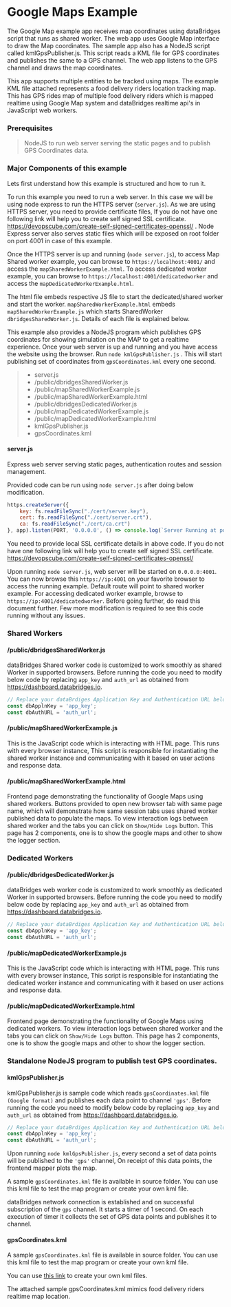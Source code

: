 # Google Maps Example 

The Google Map example app receives map coordinates using dataBridges script that runs as shared worker. The web app uses Google Map interface to draw the Map coordinates. The sample app also has a NodeJS script called kmlGpsPublisher.js. This script reads a KML file for GPS coordinates and publishes the same to a GPS channel. The web app listens to the GPS channel and draws the map coordinates.

This app supports multiple entities to be tracked using maps. The example KML file attached represents a food delivery riders location tracking map. This has GPS rides map of multiple food delivery riders which is mapped realtime using Google Map system and dataBridges realtime api's in JavaScript web workers.

### Prerequisites

> NodeJS to run web server serving the static pages and to publish GPS Coordinates data.

### Major Components of this example

Lets first understand how this example is structured and how to run it.

To run this example you need to run a web server. In this case we will be using node express to run the HTTPS server (`server.js`). As we are using HTTPS server, you need to provide certificate files, If you do not have one following link will help you to create self signed SSL certificate. https://devopscube.com/create-self-signed-certificates-openssl/ . Node Express server also serves static files which will be exposed on root folder on port 4001 in case of this example. 

Once the HTTPS server is up and running (`node server.js`), to access Map Shared worker example, you can browse to `https://localhost:4001/` and access the `mapSharedWorkerExample.html`. To access dedicated worker example, you can browse to `https://localhost:4001/dedicatedworker` and access the `mapDedicatedWorkerExample.html`.

The html file embeds respective JS file to start the dedicated/shared worker and start the worker. `mapSharedWorkerExample.html` embeds `mapSharedWorkerExample.js` which starts SharedWorker `dbridgesSharedWorker.js`. Details of each file is explained below.

This example also provides a NodeJS program which publishes GPS coordinates for showing simulation on the MAP to get a realtime experience. Once your web server is up and running and you have access the website using the browser. Run `node kmlGpsPublisher.js` . This will start publishing set of coordinates from `gpsCoordinates.kml` every one second.  

> - server.js 
> - /public/dbridgesSharedWorker.js
> - /public/mapSharedWorkerExample.js
> - /public/mapSharedWorkerExample.html
> - /public/dbridgesDedicatedWorker.js
> - /public/mapDedicatedWorkerExample.js
> - /public/mapDedicatedWorkerExample.html
> - kmlGpsPublisher.js
> - gpsCoordinates.kml

#### server.js 

Express web server serving static pages, authentication routes and session management.

Provided code can be run using `node server.js` after doing below modification.

```javascript
https.createServer({
    key: fs.readFileSync("./cert/server.key"),
    cert: fs.readFileSync("./cert/server.crt"),
    ca: fs.readFileSync("./cert/ca.crt")
}, app).listen(PORT, '0.0.0.0', () => console.log(`Server Running at port ${PORT}`));
```

You need to provide local SSL certificate details in above code. If you do not have one following link will help you to create self signed SSL certificate. https://devopscube.com/create-self-signed-certificates-openssl/ 

Upon running `node server.js`, web server will be started on `0.0.0.0:4001`. You can now browse this `https://ip:4001` on your favorite browser to access the running example. Default route will point to shared worker example. For accessing dedicated worker example, browse to `https://ip:4001/dedicatedworker`. Before going further, do read this document further. Few more modification is required to see this code running without any issues.

### Shared Workers

#### /public/dbridgesSharedWorker.js

dataBridges Shared worker code is customized to work smoothly as shared Worker in supported browsers. Before running the code you need to modify below code by replacing `app_key` and `auth_url` as obtained from https://dashboard.databridges.io. 

```javascript
// Replace your dataBrdiges Application Key and Authentication URL below.
const dbApplnKey = 'app_key';
const dbAuthURL = 'auth_url';
```

#### /public/mapSharedWorkerExample.js

This is the JavaScript code which is interacting with HTML page. This runs with every browser instance, This script is responsible for instantiating the shared worker instance and communicating with it based on user actions and response data.

#### /public/mapSharedWorkerExample.html

Frontend page demonstrating the functionality of Google Maps using shared workers. Buttons provided to open new browser tab with same page name, which will demonstrate how same session tabs uses shared worker published data to populate the maps. To view interaction logs between shared worker and the tabs you can click on `Show/Hide Logs` button. This page has 2 components, one is to show the google maps and other to show the logger section.

### Dedicated Workers

#### /public/dbridgesDedicatedWorker.js

dataBridges web worker code is customized to work smoothly as dedicated Worker in supported browsers. Before running the code you need to modify below code by replacing `app_key` and `auth_url` as obtained from https://dashboard.databridges.io. 

```javascript
// Replace your dataBrdiges Application Key and Authentication URL below.
const dbApplnKey = 'app_key';
const dbAuthURL = 'auth_url';
```

#### /public/mapDedicatedWorkerExample.js

This is the JavaScript code which is interacting with HTML page. This runs with every browser instance, This script is responsible for instantiating the dedicated worker instance and communicating with it based on user actions and response data.

#### /public/mapDedicatedWorkerExample.html

Frontend page demonstrating the functionality of  Google Maps using dedicated workers. To view interaction logs between shared worker and the tabs you can click on `Show/Hide Logs` button. This page has 2 components, one is to show the google maps and other to show the logger section.

### Standalone NodeJS program to publish test GPS coordinates.

#### kmlGpsPublisher.js

kmlGpsPublisher.js is sample code which reads `gpsCoordinates.kml` file `(Google format)` and publishes each data point to channel `'gps'`. Before running the code you need to modify below code by replacing `app_key` and `auth_url` as obtained from https://dashboard.databridges.io. 

```javascript
// Replace your dataBrdiges Application Key and Authentication URL below.
const dbApplnKey = 'app_key';
const dbAuthURL = 'auth_url';
```

Upon running `node kmlGpsPublisher.js`, every second a set of data points will be published to the `'gps'` channel, On receipt of this data points, the frontend mapper plots the map.

A sample `gpsCoordinates.kml` file is available in source folder. You can use this kml file to test the map program or create your own kml file.

dataBridges network connection is established and on successful subscription of the `gps` channel. It starts a timer of 1 second. On each execution of timer it collects the set of GPS data points and publishes it to channel.

#### gpsCoordinates.kml

A sample `gpsCoordinates.kml` file is available in source folder. You can use this kml file to test the map program or create your own kml file.

You can use [this link](https://support.google.com/mymaps/answer/3109452?hl=en&co=GENIE.Platform%3DDesktop) to create your own kml files.

The attached sample gpsCoordinates.kml mimics food delivery riders realtime map location.



